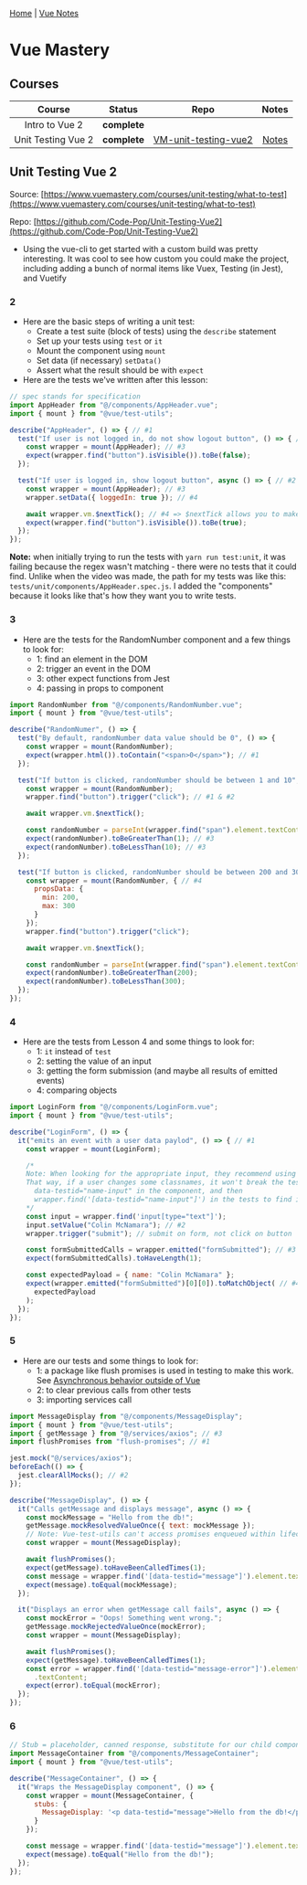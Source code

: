 [Home](https://github.com/coolinmc6/front-end-dev) | [Vue Notes](https://github.com/coolinmc6/front-end-dev/blob/master/vue.md)

# Vue Mastery

## Courses

|Course|Status|Repo|Notes|
|:---:|:---:|:---:|:---:|
|Intro to Vue 2|**complete**|||
|Unit Testing Vue 2|**complete**|[VM-unit-testing-vue2](https://github.com/coolinmc6/VM-unit-testing-vue2)|[Notes](#unit-testing-vue-2)|


## Unit Testing Vue 2

Source: [https://www.vuemastery.com/courses/unit-testing/what-to-test](https://www.vuemastery.com/courses/unit-testing/what-to-test)

Repo: [https://github.com/Code-Pop/Unit-Testing-Vue2](https://github.com/Code-Pop/Unit-Testing-Vue2)

- Using the vue-cli to get started with a custom build was pretty interesting. It was cool to see how custom you could make
the project, including adding a bunch of normal items like Vuex, Testing (in Jest), and Vuetify

### 2

- Here are the basic steps of writing a unit test:
  - Create a test suite (block of tests) using the `describe` statement
  - Set up your tests using `test` or `it`
  - Mount the component using `mount`
  - Set data (if necessary) `setData()`
  - Assert what the result should be with `expect`
- Here are the tests we've written after this lesson:

```js
// spec stands for specification
import AppHeader from "@/components/AppHeader.vue";
import { mount } from "@vue/test-utils";

describe("AppHeader", () => { // #1
  test("If user is not logged in, do not show logout button", () => { // #2
    const wrapper = mount(AppHeader); // #3
    expect(wrapper.find("button").isVisible()).toBe(false);
  });

  test("If user is logged in, show logout button", async () => { // #2
    const wrapper = mount(AppHeader); // #3
    wrapper.setData({ loggedIn: true }); // #4

    await wrapper.vm.$nextTick(); // #4 => $nextTick allows you to make the expect function wait until data has been updated
    expect(wrapper.find("button").isVisible()).toBe(true);
  });
});
```
**Note:** when initially trying to run the tests with `yarn run test:unit`, it was failing because the regex 
wasn't matching - there were no tests that it could find. Unlike when the video was made, the path for my tests
was like this: `tests/unit/components/AppHeader.spec.js`. I added the "components" because it looks like that's
how they want you to write tests.

### 3

- Here are the tests for the RandomNumber component and a few things to look for:
  - 1: find an element in the DOM
  - 2: trigger an event in the DOM
  - 3: other expect functions from Jest
  - 4: passing in props to component

```js
import RandomNumber from "@/components/RandomNumber.vue";
import { mount } from "@vue/test-utils";

describe("RandomNumer", () => {
  test("By default, randomNumber data value should be 0", () => {
    const wrapper = mount(RandomNumber);
    expect(wrapper.html()).toContain("<span>0</span>"); // #1
  });

  test("If button is clicked, randomNumber should be between 1 and 10", async () => {
    const wrapper = mount(RandomNumber);
    wrapper.find("button").trigger("click"); // #1 & #2

    await wrapper.vm.$nextTick();

    const randomNumber = parseInt(wrapper.find("span").element.textContent);
    expect(randomNumber).toBeGreaterThan(1); // #3
    expect(randomNumber).toBeLessThan(10); // #3
  });

  test("If button is clicked, randomNumber should be between 200 and 300", async () => {
    const wrapper = mount(RandomNumber, { // #4
      propsData: {
        min: 200,
        max: 300
      }
    });
    wrapper.find("button").trigger("click");

    await wrapper.vm.$nextTick();

    const randomNumber = parseInt(wrapper.find("span").element.textContent);
    expect(randomNumber).toBeGreaterThan(200);
    expect(randomNumber).toBeLessThan(300);
  });
});
```

### 4

- Here are the tests from Lesson 4 and some things to look for:
  - 1: `it` instead of `test`
  - 2: setting the value of an input
  - 3: getting the form submission (and maybe all results of emitted events)
  - 4: comparing objects

```js
import LoginForm from "@/components/LoginForm.vue";
import { mount } from "@vue/test-utils";

describe("LoginForm", () => {
  it("emits an event with a user data paylod", () => { // #1
    const wrapper = mount(LoginForm);

    /*
    Note: When looking for the appropriate input, they recommend using the property data-testid in the input.
    That way, if a user changes some classnames, it won't break the tests. So it would be:
      data-testid="name-input" in the component, and then 
      wrapper.find('[data-testid="name-input"]') in the tests to find it
    */
    const input = wrapper.find('input[type="text"]');
    input.setValue("Colin McNamara"); // #2
    wrapper.trigger("submit"); // submit on form, not click on button

    const formSubmittedCalls = wrapper.emitted("formSubmitted"); // #3
    expect(formSubmittedCalls).toHaveLength(1);

    const expectedPayload = { name: "Colin McNamara" };
    expect(wrapper.emitted("formSubmitted")[0][0]).toMatchObject( // #4
      expectedPayload
    );
  });
});
```

### 5

- Here are our tests and some things to look for:
  - 1: a package like flush promises is used in testing to make this work. See 
  [Asynchronous behavior outside of Vue](https://vue-test-utils.vuejs.org/guides/testing-async-components.html#asynchronous-behavior-outside-of-vue)
  - 2: to clear previous calls from other tests
  - 3: importing services call

```js
import MessageDisplay from "@/components/MessageDisplay";
import { mount } from "@vue/test-utils";
import { getMessage } from "@/services/axios"; // #3
import flushPromises from "flush-promises"; // #1

jest.mock("@/services/axios"); 
beforeEach(() => {
  jest.clearAllMocks(); // #2
});

describe("MessageDisplay", () => {
  it("Calls getMessage and displays message", async () => {
    const mockMessage = "Hello from the db!";
    getMessage.mockResolvedValueOnce({ text: mockMessage });
    // Note: Vue-test-utils can't access promises enqueued within lifecycle hooks (e.g. created)
    const wrapper = mount(MessageDisplay);

    await flushPromises();
    expect(getMessage).toHaveBeenCalledTimes(1);
    const message = wrapper.find('[data-testid="message"]').element.textContent;
    expect(message).toEqual(mockMessage);
  });

  it("Displays an error when getMessage call fails", async () => {
    const mockError = "Oops! Something went wrong.";
    getMessage.mockRejectedValueOnce(mockError);
    const wrapper = mount(MessageDisplay);

    await flushPromises();
    expect(getMessage).toHaveBeenCalledTimes(1);
    const error = wrapper.find('[data-testid="message-error"]').element
      .textContent;
    expect(error).toEqual(mockError);
  });
});
```

### 6

```js
// Stub = placeholder, canned response, substitute for our child component
import MessageContainer from "@/components/MessageContainer";
import { mount } from "@vue/test-utils";

describe("MessageContainer", () => {
  it("Wraps the MessageDisplay component", () => {
    const wrapper = mount(MessageContainer, {
      stubs: {
        MessageDisplay: '<p data-testid="message">Hello from the db!</p>'
      }
    });

    const message = wrapper.find('[data-testid="message"]').element.textContent;
    expect(message).toEqual("Hello from the db!");
  });
});
```